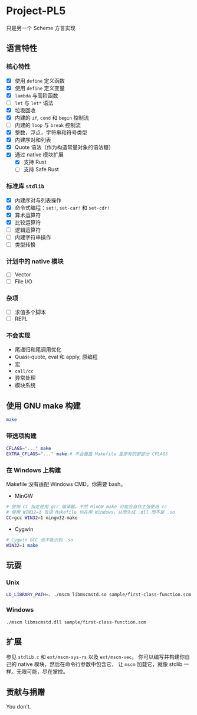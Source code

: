 # Project-PL5

只是另一个 Scheme 方言实现

## 语言特性

### 核心特性
- [x] 使用 `define` 定义函数
- [x] 使用 `define` 定义变量
- [x] `lambda` 与高阶函数
- [ ] `let` 与 `let*` 语法
- [x] 垃圾回收
- [x] 内建的 `if`, `cond` 和 `begin` 控制流
- [ ] 内建的 `loop` 与 `break` 控制流
- [x] 整数，浮点，字符串和符号类型
- [x] 内建序对和列表
- [x] Quote 语法（作为构造常量对象的语法糖）
- [x] 通过 native 模块扩展
  - [x] 支持 Rust
  - [ ] 支持 Safe Rust

### 标准库 `stdlib`
- [x] 内建序对与列表操作
- [x] 命令式编程：`set!`, `set-car!` 和 `set-cdr!`
- [x] 算术运算符
- [x] 比较运算符
- [ ] 逻辑运算符
- [ ] 内建字符串操作
- [ ] 类型转换

### 计划中的 native 模块
- [ ] Vector
- [ ] File I/O

### 杂项
- [ ] 求值多个脚本
- [ ] REPL

### 不会实现
- 尾递归和尾调用优化
- Quasi-quote, eval 和 apply, 原编程
- 宏
- `call/cc`
- 异常处理
- 模块系统

## 使用 GNU make 构建

```bash
make
```

### 带选项构建

```bash
CFLAGS="..." make
EXTRA_CFLAGS="..." make # 不会覆盖 Makefile 里原有的那部分 CFLAGS
```

### 在 Windows 上构建

Makefile 没有适配 Windows CMD，你需要 bash。

- MinGW
```bash
# 使用 CC 指定使用 gcc 编译器，不然 MinGW make 可能会自作主张使用 cc
# 使用 WIN32=1 告诉 Makefile 你在用 Windows，从而生成 .dll 而不是 .so
CC=gcc WIN32=1 mingw32-make
```

- Cygwin
```bash
# Cygwin GCC 也不能识别 .so
WIN32=1 make
```

## 玩耍

### Unix
```bash
LD_LIBRARY_PATH=. ./mscm libmscmstd.so sample/first-class-function.scm
```

### Windows
```
./mscm libmscmstd.dll sample/first-class-function.scm
```

## 扩展

参见 `stdlib.c` 和 `ext/mscm-sys-rs` 以及 `ext/mscm-vec`。
你可以编写并构建你自己的 native 模块，然后在命令行参数中包含它，
让 `mscm` 加载它，就像 stdlib 一样。无限可能，尽在掌控。

## 贡献与捐赠

You don't.

